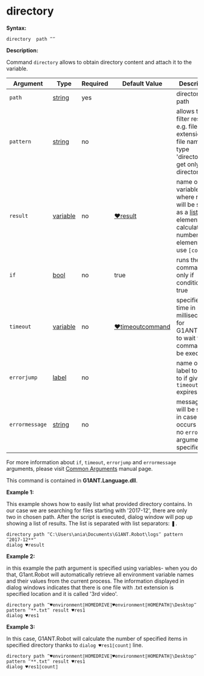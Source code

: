 # directory

**Syntax:**

```G1ANT
directory  path ‴‴
```

**Description:**

Command `directory` allows to obtain directory content and attach it to the variable. 

| Argument | Type | Required | Default Value | Description |
| -------- | ---- | -------- | ------------- | ----------- |
|`path`| [string](https://github.com/G1ANT-Robot/G1ANT.Manual/blob/master/G1ANT-Language/Structures/string.md) | yes |  | directory path |
|`pattern`| [string](https://github.com/G1ANT-Robot/G1ANT.Manual/blob/master/G1ANT-Language/Structures/string.md) | no |  | allows to filter results, e.g. file extensions, file names, type 'directory' to get only directories |
|`result`| [variable](https://github.com/G1ANT-Robot/G1ANT.Manual/blob/master/G1ANT-Language/Special-Characters/variable.md) | no | [♥result](https://github.com/G1ANT-Robot/G1ANT.Manual/blob/master/G1ANT-Language/Common-Arguments.md)  | name of variable where results will be stored as a [list](https://github.com/G1ANT-Robot/G1ANT.Manual/blob/master/G1ANT-Language/Structures/list.md)  elements. To calculate number of elements, use `[count]` |
|`if`| [bool](https://github.com/G1ANT-Robot/G1ANT.Manual/blob/master/G1ANT-Language/Structures/bool.md) | no | true | runs the command only if condition is true |
|`timeout`| [variable](https://github.com/G1ANT-Robot/G1ANT.Manual/blob/master/G1ANT-Language/Special-Characters/variable.md) | no | [♥timeoutcommand](https://github.com/G1ANT-Robot/G1ANT.Manual/blob/master/G1ANT-Language/Variables/Special-Variables.md)  | specifies time in milliseconds for G1ANT.Robot to wait for the command to be executed |
|`errorjump`| [label](https://github.com/G1ANT-Robot/G1ANT.Manual/blob/master/G1ANT-Language/Structures/label.md) | no |  | name of the label to jump to if given `timeout` expires |
|`errormessage`| [string](https://github.com/G1ANT-Robot/G1ANT.Manual/blob/master/G1ANT-Language/Structures/string.md) | no |  | message that will be shown in case error occurs and no `errorjump` argument is specified |

For more information about `if`, `timeout`, `errorjump` and `errormessage` arguments, please visit [Common Arguments](https://github.com/G1ANT-Robot/G1ANT.Manual/blob/master/G1ANT-Language/Common-Arguments.md)  manual page.

This command is contained in **G1ANT.Language.dll**.

**Example 1:**

This example shows how to easily list what provided directory contains.  In our case we are searching for files starting with '2017-12', there are only two in chosen path. After the script is executed, dialog window will pop up showing a list of results. The list is separated with list separators: ❚.

```G1ANT
directory path ‴C:\Users\ania\Documents\G1ANT.Robot\logs‴ pattern ‴2017-12**‴
dialog ♥result
```

**Example 2:**

in this example the path argument is specified using variables- when you do that, G1ant.Robot will automatically retrieve all environment variable names and their values from the current process.
The information displayed in dialog windows indicates that there is one file with .txt extension is specified location and it is called '3rd video'.

```G1ANT
directory path ‴♥environment⟦HOMEDRIVE⟧♥environment⟦HOMEPATH⟧\Desktop‴  pattern ‴**.txt‴ result ♥res1
dialog ♥res1
```

**Example 3:**

In this case, G1ANT.Robot will calculate the number of specified items in specified directory thanks to `dialog ♥res1⟦count⟧` line.

```G1ANT
directory path ‴♥environment⟦HOMEDRIVE⟧♥environment⟦HOMEPATH⟧\Desktop‴  pattern ‴**.txt‴ result ♥res1
dialog ♥res1⟦count⟧
```
